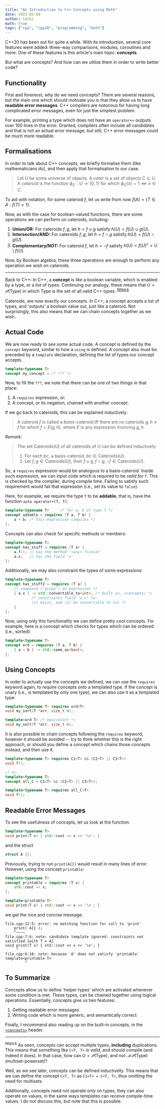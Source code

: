 ```yaml
---
title: "An Introduction to C++ Concepts using Math"
date: 2023-05-09
author: talbi
math: true
tags: ["cpp", "cpp20", "programming", "math"]
---
```


<!--more-->

<!--C++20 introduces a new feature called **Concepts**, which allow the programmer to define *concepts* (i.e., types) which have certain traits. In a sense, concepts are essentially Haskell's type classes, or Rust's traits. This is especially promising, as concepts allow the programmer to write much more scaleable code without loss of performance.-->

C++20 has been out for quite a while. With its introduction, several core features were added: three-way comparisons, modules, coroutines and more. One of these features is this article's main topic: **concepts**.

But what are concepts? And how can we utilise them in order to write better code?

<!--## C++'s Type System

C++ does not have a type system. It is a bit unique compared to other languages, in the sense that global functions, which are not entirely related to a type itself, can influence what we can do. For example, even though there is no `A::operator+` method, in the following snippet we are still able to use `+` on the type `A`:

```c++
struct A;
A operator+( const A &lhs, const auto &rhs);

int main(void) {
    A x, y;

    std::print("{} + {} = {}\n", x, y);
}
```-->

## Functionality

First and foremost, why do we need concepts? There are several reasons, but the main one which should motivate you is that they allow us to have **readable error messages**. C++ compilers are notorious for having long complicated error messages, even for just the simplest problem.

For example, printing a type which does not have an `operator<<` outputs over 100 lines in the error. Granted, compilers often include all candidates and that is not an actual error message, but still, C++ error messages could be much more readable.

<!--## So, what *are* concepts?

In *C++*, a **concept** is *like* a boolean variable, enabled by a type(s). -->

## Formalisations

In order to talk about C++ concepts, we briefly formalise them (like mathematicians do), and then apply that formalisation to our case.

> Let $U$ be some universe of objects. A *cater* is a set of objects $C \subseteq U$. A *cateroid* is the function $\phi_C : U \to \lbrace 0,1 \rbrace$ for which $\phi_C(o) = 1 \iff o \in C$.

To aid with notation, for some cateroid $f$, let us write from now $f(A) = \lbrace T \in A : f(T) = 1 \rbrace$.

Now, as with the case for boolean-valued functions, there are some operations we can perform on cateroids, including:
1. **Union/OR:** For cateroids $f, g$, let $h = f \cup g$ satisfy $h(U) = f(U) \cup g(U)$.
2. **Intersection/AND:** For cateroids $f, g$, let $h = f \cap g$ satisfy $h(U) = f(U) \cap g(U)$.
3. **Complementary/NOT:** For cateroid $f,$ let $h = \neg f$ satisfy $h(U) = f(U)^c = U \setminus f(U)$.

Now, by Boolean algebra, these three operations are enough to perform any operation we wish on cateroids.

---

Back to C++: In C++, a **concept** is *like* a boolean variable, which is enabled by a type, or a list of types. Continuing our analogy, these means that $U = \mathcal{P}(\mathsf{Type})$ in which $\mathsf{Type}$ is the set of all valid C++ types. <sup> [Nitpick](#ft:1) </sup>

Cateroids, are now exactly our concepts. In C++, a concept accepts a list of types, and 'outputs' a boolean value out, just like a cateroid. Not surprisingly, this also means that we can chain concepts together as we wish.

## Actual Code

We are now ready to see some actual code. A concept is defined by the `concept` keyword, similar to how a `using` is defined. A concept also must be preceded by a `template` declaration, defining the list of types our concept accepts.

```c++
template<typename T>
concept my_concept = /* ??? */
```

Now, to fill the `???`, we note that there can be one of two things in that place:
1. A `requires` expression, or:
2. A concept, or its negation, chained with another concept.

If we go back to cateroids, this can be explained inductively:

> A cateroid $f$ is called a *basis-cateroid* iff there are no cateroids $g, h \ne f$ for which $f = E(g, h)$, where $E$ is any expression involving $g, h$.

*Remark*:

> The set $\mathsf{Cateroids}(U)$ of all cateroids of $U$ can be defined inductively:
>   1. For each ${bc}$, a basis-cateroid, ${bc} \in \mathsf{Cateroids}(U)$.
>   2. Let $f, g \in \mathsf{Cateroids}(U)$, then $f \cup g, f \cap g, \neg f \in \mathsf{Cateroids}(U)$.

So, a `requires` expression would be analogous to a basis-cateroid. Inside such expression, we can input code which is required to be *valid for `T`*. This is checked by the compiler, during compile time. Failing to satisfy such requirement would fail that expression (i.e., set its value to `false`).

Here, for example, we require the type `T` to be **addable**, that is, have the function `auto operator+(T, T)`:

```c++
template<typename T>     /* for a, b of type T */
concept addable = requires (T a, T b) {
    a + b; /* this expression compiles */
};
```

Concepts can also check for specific methods or members:

```c++
template<typename T>
concept has_stuff = requires (T a) {
    a.f(); // has the method '<any> f(void)'
    a.x;   // has the field 'x'
};
```

Additionally, we may also constraint the types of some expressions:

```c++
template<typename T>
concept has_stuff2 = requires (T a) {
    /* compound ('group') an expression */
    { a.x } -> std::convertible_to<int>; /* built-in, <concepts> */
            /* constraints field 'a.x' to:
            (1) exist, and (2) be convertible to int */
    { 
};
```

Now, using only this functionality we can define pretty cool concepts. For example, here is a concept which checks for types which can be ordered (i.e., sorted):

```c++
template<typename T>
concept ord = requires (T a, T b) {
    { a < b } -> std::same_as<bool>;
};
```

## Using Concepts

In order to actually use the concepts we defined, we can use the `requires` keyword again, to require concepts onto a templated type. If the concept is unary (i.e., is templated by only one type), we can also use it as a templated type:

```c++
template<typename T> requires ord<T>
void my_sort(T *arr, size_t n);

template<ord T> /* equivalent */
void my_sort(T *arr, size_t n);
```

It is also possible to chain concepts following the `requires` keyword, however it should be avoided -- try to think whether this is the right approach, or should you define a concept which chains those concepts instead, and then use it.

```c++
template<typename T> requires C1<T> && (C2<T> || C3<T>)
void f();

// or:
template<typename T>
concept all_C = C1<T> && (C2<T> || C3<T>);

template<typename T> requires all_C<T>
void f();
```

## Readable Error Messages

To see the usefulness of concepts, let us look at the function:

```c++
template<typename T>
void print(T x) { std::cout << x << '\n'; }
```

and the struct

```c++
struct A {};
```

Previously, trying to run `print(A{})` would result in many lines of error. However, using the concept `printable`:

```c++
template<typename T>
concept printable = requires (T x) {
    std::cout << x;
};

template<printable T>
void print(T x) { std::cout << x << '\n'; }
```

we get the nice and concise message:

```
file.cpp:12:5: error: no matching function for call to 'print'
    print( A{} );
    ^~~~~
file.cpp:7:6: note: candidate template ignored: constraints not satisfied [with T = A]
void print(T x) { std::cout << x << '\n'; }
     ^
file.cpp:6:10: note: because 'A' does not satisfy 'printable'
template<printable T>
         ^
```

## To Summarize

Concepts allow us to define 'helper types' which are activated whenever some condition is met. These types, can be chained together using logical operations. Essentially, concepts give us two features:

1. Getting readable error messages
2. Writing code which is more generic, and semantically correct

Finally, I recommend also reading up on the built-in concepts, in the [`<concepts>`](https://en.cppreference.com/w/cpp/header/concepts) header.

---
<sup id="ft:1"> Nitpick </sup>
As seen, concepts can accept multiple types, **including** duplications. This means that something like `C<T, T>` *is valid*, and should compile (and indeed it does). In that case, how can $U = \mathcal{P}(\mathsf{Type})$, and not $\mathcal{MP}(\mathsf{Type})$ (multiset-powerset)?

Well, as we see later, concepts can be defined inductivelly. This means that we can define the concept `C<T, T>` as `C1<T> = C<T, T>`, thus omitting the need for multisets.

Additionally, concepts need not operate *only* on types, they can also operate on values, in the same ways templates can receive compile-time values. I do not discuss this, but note that this is possible.

